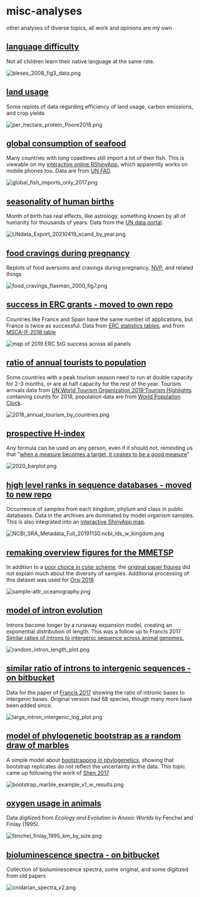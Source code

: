 # misc-analyses #
other analyses of diverse topics, all work and opinions are my own

## [language difficulty](https://github.com/wrf/misc-analyses/tree/master/language_difficulty) ##
Not all children learn their native language at the same rate.

![bleses_2008_fig3_data.png](https://github.com/wrf/misc-analyses/blob/master/language_difficulty/images/bleses_2008_fig3_data.png)

## [land usage](https://github.com/wrf/misc-analyses/tree/master/land_usage) ##
Some replots of data regarding efficiency of land usage, carbon emissions, and crop yields

![per_hectare_protein_Poore2018.png](https://github.com/wrf/misc-analyses/blob/master/land_usage/image/per_hectare_protein_Poore2018.png)

## [global consumption of seafood](https://github.com/wrf/misc-analyses/tree/master/fisheries) ##
Many countries with long coastlines still import a lot of their fish. This is viewable on my [interactive online RShinyApp](https://wrfbiolum.shinyapps.io/butterline/), which apparently works on mobile phones too. Data are from [UN FAO](http://www.fao.org/faostat/en/#data/FBS).

![global_fish_imports_only_2017.png](https://github.com/wrf/misc-analyses/blob/master/fisheries/images/global_fish_imports_only_2017.png)

## [seasonality of human births](https://github.com/wrf/misc-analyses/tree/master/birth_rate_by_month) ##
Month of birth has real effects, like astrology, something known by all of humanity for thousands of years. Data from the [UN data portal](https://data.un.org/Data.aspx?d=POP&f=tableCode:55).

![UNdata_Export_20210419_scand_by_year.png](https://github.com/wrf/misc-analyses/blob/master/birth_rate_by_month/images/UNdata_Export_20210419_scand_by_year.png)

## [food cravings during pregnancy](https://github.com/wrf/misc-analyses/tree/master/nausea_pregnancy) ##
Replots of food aversions and cravings during pregnancy, [NVP](https://en.wikipedia.org/wiki/Morning_sickness), and related things

![food_cravings_flaxman_2000_fig7.png](https://github.com/wrf/misc-analyses/blob/master/nausea_pregnancy/images/food_cravings_flaxman_2000_fig7.png)

## [success in ERC grants - moved to own repo](https://github.com/wrf/erc-success) ##
Countries like France and Spain have the same number of applications, but France is twice as successful. Data from [ERC statistics tables](https://erc.europa.eu/projects-figures/statistics), and from [MSCA-IF 2018 table](http://ec.europa.eu/research/participants/portal/doc/call/h2020/msca-if-2018/1847614-if2018_percentiles_en.pdf)

![map of 2019 ERC StG success across all panels](https://github.com/wrf/erc-success/blob/main/images/erc_2019_StG_granted_projects_all_panels_ratio_w_counts.png)

## [ratio of annual tourists to population](https://github.com/wrf/misc-analyses/tree/master/tourism) ##
Some countries with a peak tourism season need to run at double capacity for 2-3 months, or are at half capacity for the rest of the year. Tourism arrivals data from [UN World Tourism Organization 2019 Tourism Highlights](https://www.e-unwto.org/doi/book/10.18111/9789284421152) containing counts for 2018, population data are from [World Population Clock](https://www.worldometers.info/world-population/population-by-country/).

![2018_annual_tourism_by_countries.png](https://github.com/wrf/misc-analyses/blob/master/tourism/2018_annual_tourism_by_countries.png)

## [prospective H-index](https://github.com/wrf/misc-analyses/tree/master/h_index_predictions) ##
Any formula can be used on any person, even if it should not, reminding us that "[when a measure becomes a target, it ceases to be a good measure](https://en.wikipedia.org/wiki/Goodhart%27s_law)"

![2020_barplot.png](https://github.com/wrf/misc-analyses/blob/master/h_index_predictions/2020_barplot.png)

## [high level ranks in sequence databases - moved to new repo](https://github.com/wrf/taxonomy_database) ##
Occurrence of samples from each kingdom, phylum and class in public databases. Data in the archives are dominated by model organism samples. This is also integrated into an [interactive ShinyApp map](https://rstudio.github.io/leaflet/).

![NCBI_SRA_Metadata_Full_20191130.ncbi_ids_w_kingdom.png](https://github.com/wrf/taxonomy_database/blob/master/images/NCBI_SRA_Metadata_Full_20191130.ncbi_ids_w_kingdom.png)

## [remaking overview figures for the MMETSP](https://github.com/wrf/misc-analyses/tree/master/marine_meta) ##
In addition to a [poor choice in color scheme](https://journals.plos.org/plosbiology/article?id=10.1371/journal.pbio.1001889#pbio-1001889-g001), the [original paper figures](https://doi.org/10.1371/journal.pbio.1001889) did not explain much about the diversity of samples. Additional processing of this dataset was used for [Orsi 2018](https://bitbucket.org/wrf/subsurface2017)

![sample-attr_oceanography.png](https://github.com/wrf/misc-analyses/blob/master/marine_meta/sample-attr_oceanography.png)

## [model of intron evolution](https://github.com/wrf/misc-analyses/tree/master/intron_evolution) ##
Introns become longer by a runaway expansion model, creating an exponential distribution of length. This was a follow up to Francis 2017 [Similar ratios of introns to intergenic sequence across animal genomes.](https://doi.org/10.1093/gbe/evx103)

![random_intron_length_plot.png](https://github.com/wrf/misc-analyses/blob/master/intron_evolution/random_intron_length_plot.png)

## [similar ratio of introns to intergenic sequences - on bitbucket](https://bitbucket.org/wrf/genome-reannotations) ##
Data for the paper of [Francis 2017](https://doi.org/10.1093/gbe/evx103) showing the ratio of intronic bases to intergenic bases. Original version had 68 species, though many more have been added since.

![large_intron_intergenic_log_plot.png](https://raw.githubusercontent.com/wrf/misc-analyses/master/figures_for_repo/large_intron_intergenic_log_plot.png)

## [model of phylogenetic bootstrap as a random draw of marbles](https://github.com/wrf/misc-analyses/tree/master/random_bootstrap) ##
A simple model about [bootstrapping in phylogenetics](https://en.wikipedia.org/wiki/Bootstrapping_%28statistics%29), showing that bootstrap replicates do not reflect the uncertainty in the data. This topic came up following the work of [Shen 2017](http://dx.doi.org/10.1038/s41559-017-0126).

![bootstrap_marble_example_v1_w_results.png](https://github.com/wrf/misc-analyses/blob/master/random_bootstrap/bootstrap_marble_example_v1_w_results.png)

## [oxygen usage in animals](https://github.com/wrf/misc-analyses/tree/master/animal_oxygen) ##
Data digitized from *Ecology and Evolution in Anoxic Worlds* by Fenchel and Finlay (1995).

![fenchel_finlay_1995_km_by_size.png](https://github.com/wrf/misc-analyses/blob/master/animal_oxygen/fenchel_finlay_1995_km_by_size.png)

## [bioluminescence spectra - on bitbucket](https://bitbucket.org/wrf/biolum-spectra) ##
Collection of bioluminescence spectra, some original, and some digitized from old papers

![cnidarian_spectra_v2.png](https://bitbucket.org/wrf/biolum-spectra/raw/81f1cc0661362493e195f7a94317b57548b36d84/cnidarian_spectra_v2.png)



